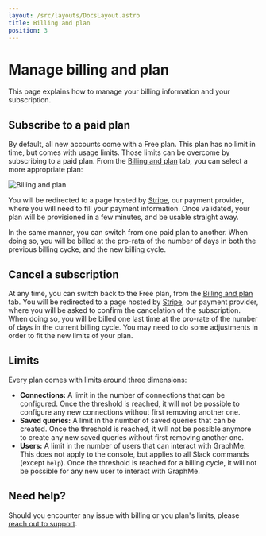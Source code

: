 ```yaml
---
layout: /src/layouts/DocsLayout.astro
title: Billing and plan
position: 3
---
```


# Manage billing and plan

This page explains how to manage your billing information and your subscription.

## Subscribe to a paid plan

By default, all new accounts come with a Free plan.
This plan has no limit in time, but comes with usage limits.
Those limits can be overcome by subscribing to a paid plan.
From the [Billing and plan](https://console.graphme.app/billing) tab, you can select a more appropriate plan:

![Billing and plan](/images/billing.png)

You will be redirected to a page hosted by [Stripe](https://stripe.com), our payment provider, where you will need to fill your payment information.
Once validated, your plan will be provisioned in a few minutes, and be usable straight away.

In the same manner, you can switch from one paid plan to another.
When doing so, you will be billed at the pro-rata of the number of days in both the previous billing cycke, and the new billing cycle.

## Cancel a subscription

At any time, you can switch back to the Free plan, from the [Billing and plan](https://console.graphme.app/billing) tab.
You will be redirected to a page hosted by [Stripe](https://stripe.com), our payment provider, where you will be asked to confirm the cancelation of the subscription.
When doing so, you will be billed one last time at the pro-rate of the number of days in the current billing cycle.
You may need to do some adjustments in order to fit the new limits of your plan.

## Limits

Every plan comes with limits around three dimensions:

* **Connections:** A limit in the number of connections that can be configured.
Once the threshold is reached, it will not be possible to configure any new connections without first removing another one.
* **Saved queries:** A limit in the number of saved queries that can be created.
Once the threshold is reached, it will not be possible anymore to create any new saved queries without first removing another one.
* **Users:** A limit in the number of users that can interact with GraphMe.
This does not apply to the console, but applies to all Slack commands (except `help`).
Once the threshold is reached for a billing cycle, it will not be possible for any new user to interact with GraphMe.

## Need help? 

Should you encounter any issue with billing or you plan's limits, please [reach out to support](mailto:hello@graphme.app).